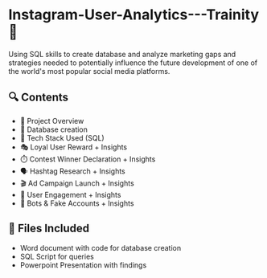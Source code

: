 # Instagram-User-Analytics---Trainity 📸
Using SQL skills to create database and analyze marketing gaps and strategies needed to potentially influence the future development of one of the world's most popular social media platforms.
## 🔍 Contents
- 📄 Project Overview
- 🧹 Database creation 
- 🧰 Tech Stack Used (SQL)
- 🎭 Loyal User Reward + Insights 
- ⏱️ Contest Winner Declaration + Insights 
- 🗣️ Hashtag Research + Insights 
- 🎬 Ad Campaign Launch + Insights 
- 💸 User Engagement + Insights
- 🤖 Bots & Fake Accounts + Insights

## 📁 Files Included
- Word document with code for database creation
- SQL Script for queries
- Powerpoint Presentation with findings

